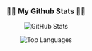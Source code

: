 <h3 align="center">👩‍💻 My Github Stats 👩‍💻</h3>

<p align="center">
  <img src="https://github-readme-stats.vercel.app/api?username=Hobanghann&hide_title=true&show_icons=true&include_all_commits=true&disable_animations=true&theme=vue" alt="GitHub Stats"/>
</p>

<p align="center">
  <img src="https://github-readme-stats.vercel.app/api/top-langs/?username=Hobanghann&layout=compact" alt="Top Languages"/>
</p>
